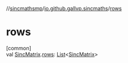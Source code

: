 //[sincmathsmp](../../index.md)/[io.github.gallvp.sincmaths](index.md)/[rows](rows.md)

# rows

[common]\
val [SincMatrix](-sinc-matrix/index.md).[rows](rows.md): [List](https://kotlinlang.org/api/latest/jvm/stdlib/kotlin.collections/-list/index.html)&lt;[SincMatrix](-sinc-matrix/index.md)&gt;
